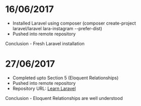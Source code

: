 # 16/06/2017

- Installed Laravel using composer (composer create-project laravel/laravel lara-instagram --prefer-dist)
- Pushed into remote repository

Conclusion - Fresh Laravel installation

# 27/06/2017

- Completed upto Section 5 (Eloquent Relationships)
- Pushed into remote repository
- Repository URL: [Learn Laravel](https://github.com/iamshaikrasool/learn-laravel)

Conclusion - Eloquent Relationships are well understood
